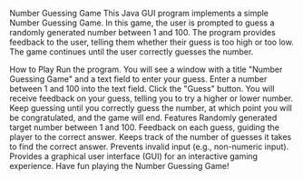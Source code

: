 Number Guessing Game
This Java GUI program implements a simple Number Guessing Game. In this game, the user is prompted to guess a randomly generated number between 1 and 100. The program provides feedback to the user, telling them whether their guess is too high or too low. The game continues until the user correctly guesses the number.

How to Play
Run the program.
You will see a window with a title "Number Guessing Game" and a text field to enter your guess.
Enter a number between 1 and 100 into the text field.
Click the "Guess" button.
You will receive feedback on your guess, telling you to try a higher or lower number.
Keep guessing until you correctly guess the number, at which point you will be congratulated, and the game will end.
Features
Randomly generated target number between 1 and 100.
Feedback on each guess, guiding the player to the correct answer.
Keeps track of the number of guesses it takes to find the correct answer.
Prevents invalid input (e.g., non-numeric input).
Provides a graphical user interface (GUI) for an interactive gaming experience.
Have fun playing the Number Guessing Game!